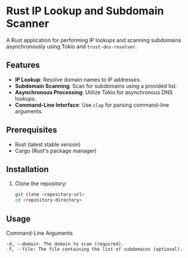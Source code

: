 # Rust IP Lookup and Subdomain Scanner

A Rust application for performing IP lookups and scanning subdomains asynchronously using Tokio and `trust-dns-resolver`.

## Features

- **IP Lookup**: Resolve domain names to IP addresses.
- **Subdomain Scanning**: Scan for subdomains using a provided list.
- **Asynchronous Processing**: Utilize Tokio for asynchronous DNS lookups.
- **Command-Line Interface**: Use `clap` for parsing command-line arguments.

## Prerequisites

- Rust (latest stable version)
- Cargo (Rust's package manager)

## Installation

1. Clone the repository:
   ```sh
   git clone <repository-url>
   cd <repository-directory>

## Usage
Command-Line Arguments

    -d, --domain: The domain to scan (required).
    -f, --file: The file containing the list of subdomains (optional).
